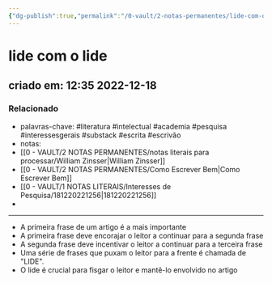 ```yaml
---
{"dg-publish":true,"permalink":"/0-vault/2-notas-permanentes/lide-com-o-lide/","tags":["permanente","literatura","intelectual","academia","pesquisa","interessesgerais","substack","escrita","escrivão"],"dgHomeLink":true,"dgShowLocalGraph":true,"dgShowFileTree":true,"dgEnableSearch":true,"noteIcon":""}
---
```


# lide com o lide
## criado em: 12:35 2022-12-18

### Relacionado
- palavras-chave: #literatura #intelectual #academia #pesquisa #interessesgerais #substack #escrita #escrivão 
- notas: 
- [[0 - VAULT/2 NOTAS PERMANENTES/notas literais para processar/William Zinsser\|William Zinsser]]
- [[0 - VAULT/2 NOTAS PERMANENTES/Como Escrever Bem\|Como Escrever Bem]]
- [[0 - VAULT/1 NOTAS LITERAIS/Interesses de Pesquisa/181220221256\|181220221256]]
- 
---
- A primeira frase de um artigo é a mais importante
- A primeira frase deve encorajar o leitor a continuar para a segunda frase
- A segunda frase deve incentivar o leitor a continuar para a terceira frase
- Uma série de frases que puxam o leitor para a frente é chamada de "LIDE".
- O lide é crucial para fisgar o leitor e mantê-lo envolvido no artigo